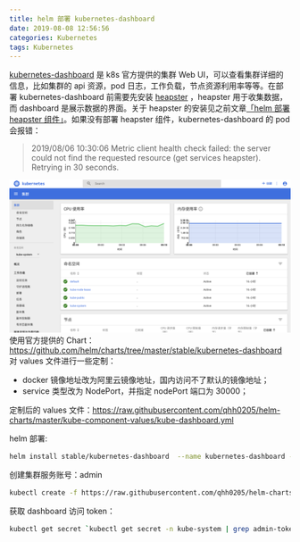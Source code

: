 ```yaml
---
title: helm 部署 kubernetes-dashboard
date: 2019-08-08 12:56:56
categories: Kubernetes
tags: Kubernetes
---
```


[kubernetes-dashboard](https://github.com/kubernetes/dashboard) 是 k8s 官方提供的集群 Web UI，可以查看集群详细的信息，比如集群的 api 资源，pod 日志，工作负载，节点资源利用率等等。在部署 kubernetes-dashboard 前需要先安装 [heapster](https://github.com/kubernetes-retired/heapster) ，heapster 用于收集数据，而 dashboard 是展示数据的界面。关于 heapster 的安装见之前文章[「helm 部署 heapster 组件」](https://qhh.me/2019/08/08/helm-%E9%83%A8%E7%BD%B2-heapster-%E7%BB%84%E4%BB%B6/)。如果没有部署 heapster 组件，kubernetes-dashboard 的 pod 会报错：
>2019/08/06 10:30:06 Metric client health check failed: the server could not find the requested resource (get services heapster). Retrying in 30 seconds.

![](/images/kube-dashboard.png)
使用官方提供的 Chart：https://github.com/helm/charts/tree/master/stable/kubernetes-dashboard
对 values 文件进行一些定制：
- docker 镜像地址改为阿里云镜像地址，国内访问不了默认的镜像地址；
- service 类型改为 NodePort，并指定 nodePort 端口为 30000；

定制后的 values 文件：https://raw.githubusercontent.com/qhh0205/helm-charts/master/kube-component-values/kube-dashboard.yml

helm 部署:
```bash
helm install stable/kubernetes-dashboard  --name kubernetes-dashboard -f  https://raw.githubusercontent.com/qhh0205/helm-charts/master/kube-component-values/kube-dashboard.yml --namespace kube-system
```

创建集群服务账号：admin
```bash
kubectl create -f https://raw.githubusercontent.com/qhh0205/helm-charts/master/some-apiserver-rs/admin-sa.yml
```

获取 dashboard 访问 token：
```bash
kubectl get secret `kubectl get secret -n kube-system | grep admin-token | awk '{print $1}'` -o jsonpath={.data.token} -n kube-system | base64 -d
```
